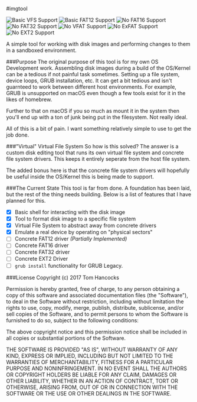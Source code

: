#imgtool

![Basic VFS Support](https://img.shields.io/badge/VFS-Basic-green.svg)
![Basic FAT12 Support](https://img.shields.io/badge/FAT12-Basic-green.svg)
![No FAT16 Support](https://img.shields.io/badge/FAT16-None-red.svg)
![No FAT32 Support](https://img.shields.io/badge/FAT32-None-red.svg)
![No VFAT Support](https://img.shields.io/badge/VFAT-None-red.svg)
![No ExFAT Support](https://img.shields.io/badge/ExFAT-None-red.svg)
![No EXT2 Support](https://img.shields.io/badge/ext2-None-red.svg)

A simple tool for working with disk images and performing changes to them in a sandboxed environment.

###Purpose
The original purpose of this tool is for my own OS Development work. Assembling
disk images during a build of the OS/Kernel can be a tedious if not painful task sometimes. Setting up a file system, device loops, GRUB installation, etc. It can get a bit tedious and isn't guarnteed to work between different host environments. For example, GRUB is unsupported on macOS even though a few tools exist for it in the likes of homebrew.

Further to that on macOS if you so much as mount it in the system then you'll end up with a ton of junk being put in the filesystem. Not really ideal.

All of this is a bit of pain. I want something relatively simple to use to get the job done.

###"Virtual" Virtual File System
So how is this solved? The answer is a custom disk editing tool that runs its own virtual file system and concrete file system drivers. This keeps it entirely seperate from the host file system.

The added bonus here is that the concrete file system drivers will hopefully be useful inside the OS/Kernel this is being made to support.

###The Current State
This tool is far from done. A foundation has been laid, but the rest of the thing needs building. Below is a list of features that I have planned for this.

- [x] Basic shell for interacting with the disk image
- [x] Tool to format disk image to a specific file system
- [x] Virtual File System to abstract away from concrete drivers
- [x] Emulate a real device by operating on "physical sectors"
- [ ] Concrete FAT12 driver *(Partially Implemented)*
- [ ] Concrete FAT16 driver
- [ ] Concrete FAT32 driver
- [ ] Concrete EXT2 Driver
- [ ] `grub install` functionality for GRUB Legacy.

###License
Copyright (c) 2017 Tom Hancocks

Permission is hereby granted, free of charge, to any person obtaining a copy
of this software and associated documentation files (the "Software"), to deal
in the Software without restriction, including without limitation the rights
to use, copy, modify, merge, publish, distribute, sublicense, and/or sell
copies of the Software, and to permit persons to whom the Software is
furnished to do so, subject to the following conditions:

The above copyright notice and this permission notice shall be included in all
copies or substantial portions of the Software.

THE SOFTWARE IS PROVIDED "AS IS", WITHOUT WARRANTY OF ANY KIND, EXPRESS OR
IMPLIED, INCLUDING BUT NOT LIMITED TO THE WARRANTIES OF MERCHANTABILITY,
FITNESS FOR A PARTICULAR PURPOSE AND NONINFRINGEMENT. IN NO EVENT SHALL THE
AUTHORS OR COPYRIGHT HOLDERS BE LIABLE FOR ANY CLAIM, DAMAGES OR OTHER
LIABILITY, WHETHER IN AN ACTION OF CONTRACT, TORT OR OTHERWISE, ARISING FROM,
OUT OF OR IN CONNECTION WITH THE SOFTWARE OR THE USE OR OTHER DEALINGS IN THE
SOFTWARE.


